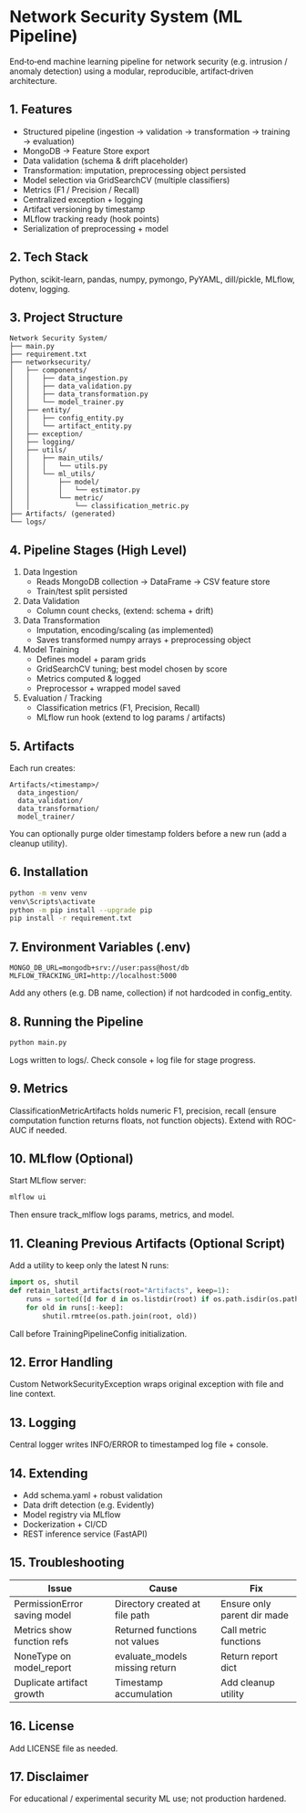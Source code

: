# Network Security System (ML Pipeline)

End‑to‑end machine learning pipeline for network security (e.g. intrusion / anomaly detection) using a modular, reproducible, artifact‑driven architecture.

## 1. Features
- Structured pipeline (ingestion → validation → transformation → training → evaluation)
- MongoDB → Feature Store export
- Data validation (schema & drift placeholder)
- Transformation: imputation, preprocessing object persisted
- Model selection via GridSearchCV (multiple classifiers)
- Metrics (F1 / Precision / Recall)
- Centralized exception + logging
- Artifact versioning by timestamp
- MLflow tracking ready (hook points)
- Serialization of preprocessing + model

## 2. Tech Stack
Python, scikit-learn, pandas, numpy, pymongo, PyYAML, dill/pickle, MLflow, dotenv, logging.

## 3. Project Structure
```
Network Security System/
├── main.py
├── requirement.txt
├── networksecurity/
│   ├── components/
│   │   ├── data_ingestion.py
│   │   ├── data_validation.py
│   │   ├── data_transformation.py
│   │   └── model_trainer.py
│   ├── entity/
│   │   ├── config_entity.py
│   │   └── artifact_entity.py
│   ├── exception/
│   ├── logging/
│   ├── utils/
│   │   ├── main_utils/
│   │   │   └── utils.py
│   │   └── ml_utils/
│   │       ├── model/
│   │       │   └── estimator.py
│   │       └── metric/
│   │           └── classification_metric.py
├── Artifacts/ (generated)
└── logs/
```

## 4. Pipeline Stages (High Level)
1. Data Ingestion  
   - Reads MongoDB collection → DataFrame → CSV feature store  
   - Train/test split persisted  
2. Data Validation  
   - Column count checks, (extend: schema + drift)  
3. Data Transformation  
   - Imputation, encoding/scaling (as implemented)  
   - Saves transformed numpy arrays + preprocessing object  
4. Model Training  
   - Defines model + param grids  
   - GridSearchCV tuning; best model chosen by score  
   - Metrics computed & logged  
   - Preprocessor + wrapped model saved  
5. Evaluation / Tracking  
   - Classification metrics (F1, Precision, Recall)  
   - MLflow run hook (extend to log params / artifacts)  

## 5. Artifacts
Each run creates:  
```
Artifacts/<timestamp>/
  data_ingestion/
  data_validation/
  data_transformation/
  model_trainer/
```
You can optionally purge older timestamp folders before a new run (add a cleanup utility).

## 6. Installation
```bash
python -m venv venv
venv\Scripts\activate
python -m pip install --upgrade pip
pip install -r requirement.txt
```

## 7. Environment Variables (.env)
```
MONGO_DB_URL=mongodb+srv://user:pass@host/db
MLFLOW_TRACKING_URI=http://localhost:5000
```
Add any others (e.g. DB name, collection) if not hardcoded in config_entity.

## 8. Running the Pipeline
```bash
python main.py
```
Logs written to logs/<timestamp>. Check console + log file for stage progress.

## 9. Metrics
ClassificationMetricArtifacts holds numeric F1, precision, recall (ensure computation function returns floats, not function objects). Extend with ROC-AUC if needed.

## 10. MLflow (Optional)
Start MLflow server:
```bash
mlflow ui
```
Then ensure track_mlflow logs params, metrics, and model.

## 11. Cleaning Previous Artifacts (Optional Script)
Add a utility to keep only the latest N runs:
```python
import os, shutil
def retain_latest_artifacts(root="Artifacts", keep=1):
    runs = sorted([d for d in os.listdir(root) if os.path.isdir(os.path.join(root,d))])
    for old in runs[:-keep]:
        shutil.rmtree(os.path.join(root, old))
```
Call before TrainingPipelineConfig initialization.

## 12. Error Handling
Custom NetworkSecurityException wraps original exception with file and line context.

## 13. Logging
Central logger writes INFO/ERROR to timestamped log file + console.

## 14. Extending
- Add schema.yaml + robust validation
- Data drift detection (e.g. Evidently)
- Model registry via MLflow
- Dockerization + CI/CD
- REST inference service (FastAPI)

## 15. Troubleshooting
| Issue | Cause | Fix |
|-------|-------|-----|
| PermissionError saving model | Directory created at file path | Ensure only parent dir made |
| Metrics show function refs | Returned functions not values | Call metric functions |
| NoneType on model_report | evaluate_models missing return | Return report dict |
| Duplicate artifact growth | Timestamp accumulation | Add cleanup utility |

## 16. License
Add LICENSE file as needed.

## 17. Disclaimer
For educational / experimental security ML use; not production hardened.
